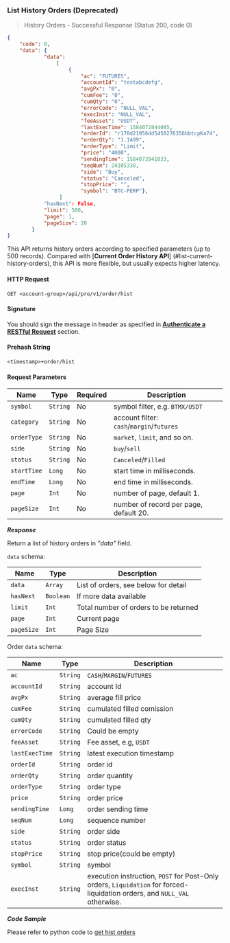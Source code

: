 ### List History Orders (Deprecated)

>  History Orders - Successful Response (Status 200, code 0)

```json
{
    "code": 0,
    "data": {
            "data":
                [
                    {
                        "ac": "FUTURES",
                        "accountId": "testabcdefg",
                        "avgPx": "0",
                        "cumFee": "0",
                        "cumQty": "0",
                        "errorCode": "NULL_VAL",
                        "execInst": "NULL_VAL",
                        "feeAsset": "USDT",
                        "lastExecTime": 1584072844085,
                        "orderId": "r170d21956dd5450276356bbtcpKa74",
                        "orderQty": "1.1499",
                        "orderType": "Limit",
                        "price": "4000",
                        "sendingTime": 1584072841033,
                        "seqNum": 24105338,
                        "side": "Buy",
                        "status": "Canceled",
                        "stopPrice": "",
                        "symbol": "BTC-PERP"},
                 ] 
            "hasNext": False,
            "limit": 500,
            "page": 1,
            "pageSize": 20
        }
}
```

This API returns history orders according to specified parameters (up to 500 records). Compared with [**Current Order History API**] (#list-current-history-orders), this API is more flexible, but usually expects higher latency.

#### HTTP Request

`GET <account-group>/api/pro/v1/order/hist`

#### Signature

You should sign the message in header as specified in [**Authenticate a RESTful Request**](#sign-a-request) section.

#### Prehash String

`<timestamp>+order/hist`

#### Request Parameters

 Name            | Type      | Required | Description
---------------- | --------- | -------- | -------------------------------------------------------------------------------------------
 `symbol`        | `String`  | No       | symbol filter, e.g. `BTMX/USDT`
 `category`      | `String`  | No       | account filter: `cash`/`margin`/`futures`
 `orderType`     | `String`  | No       | `market`, `limit`, and so on.
 `side`          | `String`  | No       | `buy`/`sell`
 `status`        | `String`  | No       | `Canceled`/`Filled`  
 `startTime`     | `Long`    | No       | start time in milliseconds.
 `endTime`       | `Long`    | No       | end time in milliseconds.
 `page`          | `Int`     | No       | number of page, default 1.
 `pageSize`      | `Int`     | No       | number of record per page, default 20.

***Response***

Return a list of history orders in *"data"* field.

`data` schema:

Name        |  Type       | Description
------------| ----------- | -------------
`data`      | `Array`     | List of orders, see below for detail
`hasNext`   | `Boolean`   | If more data available
`limit`     | `Int`       | Total number of orders to be returned
`page`      | `Int`       | Current page
`pageSize`  | `Int`       | Page Size

Order `data` schema:

Name           | Type     | Description
---------------|----------|--------------
`ac`           | `String` | `CASH`/`MARGIN`/`FUTURES`
`accountId`    | `String` | account Id
`avgPx`        | `String` | average fill price
`cumFee`       | `String` | cumulated filled comission
`cumQty`       | `String` | cumulated filled qty
`errorCode`    | `String` | Could be empty
`feeAsset`     | `String` | Fee asset, e.g, `USDT`
`lastExecTime` | `String` | latest execution timestamp
`orderId`      | `String` | order id
`orderQty`     | `String` | order quantity
`orderType`    | `String` | order type
`price`        | `String` | order price
`sendingTime`  | `Long`   | order sending time
`seqNum`       | `Long`   | sequence number
`side`         | `String` | order side
`status`       | `String` | order status
`stopPrice`    | `String` | stop price(could be empty)
`symbol`       | `String` | symbol
`execInst`     | `String` | execution instruction, `POST` for Post-Only orders, `Liquidation` for forced-liquidation orders, and `NULL_VAL` otherwise.

***Code Sample***

Please refer to python code to [get hist orders](https://github.com/ascendex/ascendex-pro-api-demo/blob/master/python/query_prv_order_hist.py)
